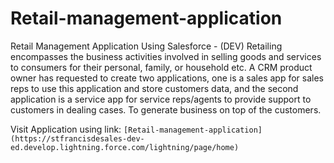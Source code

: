 # Retail-management-application
Retail Management Application Using Salesforce - (DEV)
Retailing encompasses the business activities involved in selling goods and services to consumers for their personal, family, or household etc. A CRM product owner has requested to create two applications, one is a sales app for sales reps to use this application and store customers data, and the second application is a service app for service reps/agents to provide support to customers in dealing cases. To generate business on top of the customers.

Visit Application using link:
`[Retail-management-application](https://stfrancisdesales-dev-ed.develop.lightning.force.com/lightning/page/home)`

